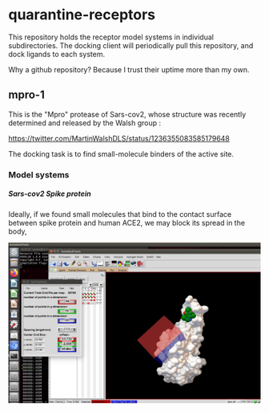 # quarantine-receptors
This repository holds the receptor model systems in individual subdirectories. The docking client will periodically pull this repository, and dock ligands to each system.

Why a github repository? Because I trust their uptime more than my own.

## mpro-1

This is the "Mpro" protease of Sars-cov2, whose structure was recently determined and released by the Walsh group :

https://twitter.com/MartinWalshDLS/status/1236355083585179648

The docking task is to find small-molecule binders of the active site.


### Model systems

##### Sars-cov2 Spike protein
Ideally, if we found small molecules that bind to the contact surface between spike protein and human ACE2, we may block its spread in the body,

![alt text](../img/spike1.jpg "Spike protein")





